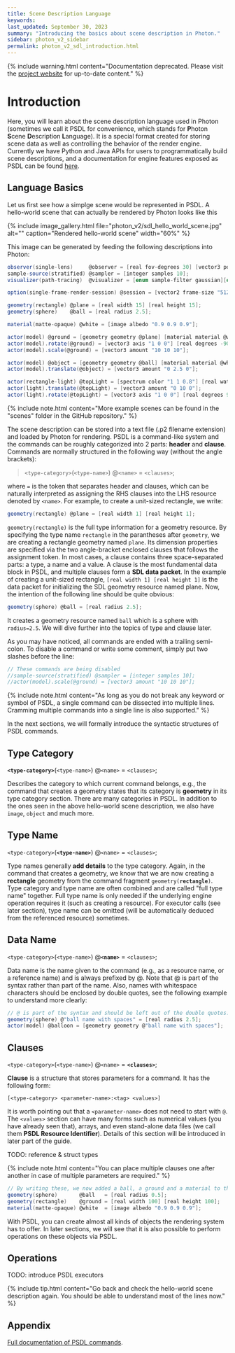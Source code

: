 ```yaml
---
title: Scene Description Language
keywords: 
last_updated: September 30, 2023
summary: "Introducing the basics about scene description in Photon."
sidebar: photon_v2_sidebar
permalink: photon_v2_sdl_introduction.html
---
```


{% include warning.html content="Documentation deprecated. Please visit the [project website](https://tzuchieh.github.io/Photon-v2-site/engine_docs/v2.0.0-beta/Photon/html/index.html) for up-to-date content." %}

# Introduction

Here, you will learn about the scene description language used in Photon (sometimes we call it PSDL for convenience, which stands for **P**hoton **S**cene **D**escription **L**anguage). It is a special format created for storing scene data as well as controlling the behavior of the render engine. Currently we have Python and Java APIs for users to programmatically build scene descriptions, and a documentation for engine features exposed as PSDL can be found [here](photon_v2_sdl_documentation.html).

## Language Basics

Let us first see how a simplge scene would be represented in PSDL. A hello-world scene that can actually be rendered by Photon looks like this

{% include image_gallery.html file="photon_v2/sdl_hello_world_scene.jpg" alt="" caption="Rendered hello-world scene" width="60%" %}

This image can be generated by feeding the following descriptions into Photon:

```csharp
observer(single-lens)     @observer = [real fov-degrees 30] [vector3 position "0 6 40"] [vector3 direction "0 0 -1"] [vector3 up-axis "0 1 0"];
sample-source(stratified) @sampler = [integer samples 10];
visualizer(path-tracing)  @visualizer = [enum sample-filter gaussian][enum estimator bneept];

option(single-frame-render-session) @session = [vector2 frame-size "512 512"] [string visualizer @visualizer] [string observer @observer] [string sample-source @sampler];

geometry(rectangle) @plane = [real width 15] [real height 15];
geometry(sphere)    @ball = [real radius 2.5];

material(matte-opaque) @white = [image albedo "0.9 0.9 0.9"];

actor(model) @ground = [geometry geometry @plane] [material material @white];
actor(model).rotate(@ground) = [vector3 axis "1 0 0"] [real degrees -90];
actor(model).scale(@ground) = [vector3 amount "10 10 10"];

actor(model) @object = [geometry geometry @ball] [material material @white];
actor(model).translate(@object) = [vector3 amount "0 2.5 0"];

actor(rectangle-light) @topLight = [spectrum color "1 1 0.8"] [real watts 400] [real width 2] [real height 2];
actor(light).translate(@topLight) = [vector3 amount "0 10 0"];
actor(light).rotate(@topLight) = [vector3 axis "1 0 0"] [real degrees 90];
```

{% include note.html content="More example scenes can be found in the \"scenes\" folder in the GitHub repository." %}

The scene description can be stored into a text file (.p2 filename extension) and loaded by Photon for rendering. PSDL is a command-like system and the commands can be roughly categorized into 2 parts: **header** and **clause**. Commands are normally structured in the following way (without the angle brackets):

> `<type-category>`(`<type-name>`) @`<name>` = `<clauses>`;

where `=` is the token that separates header and clauses, which can be naturally interpreted as assigning the RHS clauses into the LHS resource denoted by `<name>`. For example, to create a unit-sized rectangle, we write:

```csharp
geometry(rectangle) @plane = [real width 1] [real height 1];
```

`geometry(rectangle)` is the full type information for a geometry resource. By specifying the type name `rectangle` in the parantheses after `geometry`, we are creating a rectangle geometry named `plane`. Its dimension properties are specified via the two angle-bracket enclosed clauses that follows the assignment token. In most cases, a clause contains three space-separated parts: a type, a name and a value. A clause is the most fundamental data block in PSDL, and multiple clauses form a **SDL data packet**. In the example of creating a unit-sized rectangle, `[real width 1] [real height 1]` is the data packet for initializing the SDL geometry resource named plane. Now, the intention of the following line should be quite obvious:

```csharp
geometry(sphere) @ball = [real radius 2.5];
```

It creates a geometry resource named `ball` which is a sphere with `radius=2.5`. We will dive further into the topics of type and clause later.

As you may have noticed, all commands are ended with a trailing semi-colon. To disable a command or write some comment, simply put two slashes before the line:

```csharp
// These commands are being disabled
//sample-source(stratified) @sampler = [integer samples 10];
//actor(model).scale(@ground) = [vector3 amount "10 10 10"];
```

{% include note.html content="As long as you do not break any keyword or symbol of PSDL, a single command can be dissected into multiple lines. Cramming multiple commands into a single line is also supported." %}

In the next sections, we will formally introduce the syntactic structures of PSDL commands.

## Type Category

**`<type-category>`**(`<type-name>`) @`<name>` = `<clauses>`;

Describes the category to which current command belongs, e.g., the command that creates a geometry states that its category is **geometry** in its type category section. There are many categories in PSDL. In addition to the ones seen in the above hello-world scene description, we also have `image`, `object` and much more.

## Type Name

`<type-category>`(**`<type-name>`**) @`<name>` = `<clauses>`;

Type names generally **add details** to the type category. Again, in the command that creates a geometry, we know that we are now creating a **rectangle** geometry from the command fragment `geometry(`**`rectangle`**`)`. Type category and type name are often combined and are called "full type name" together. Full type name is only needed if the underlying engine operation requires it (such as creating a resource). For executor calls (see later section), type name can be omitted (will be automatically deduced from the referenced resource) sometimes.

## Data Name

`<type-category>`(`<type-name>`) @**`<name>`** = `<clauses>`;

Data name is the name given to the command (e.g., as a resource name, or a reference name) and is always prefixed by @. Note that @ is part of the syntax rather than part of the name. Also, names with whitespace characters should be enclosed by double quotes, see the following example to understand more clearly:

```csharp
// @ is part of the syntax and should be left out of the double quotes. In this example, we created a sphere named "ball name with spaces".
geometry(sphere) @"ball name with spaces" = [real radius 2.5];
actor(model) @balloon = [geometry geometry @"ball name with spaces"];
```

## Clauses

`<type-category>`(`<type-name>`) @`<name>` = **`<clauses>`**;

**Clause** is a structure that stores parameters for a command. It has the following form:

`[<type-category> <parameter-name>:<tag> <values>]`

It is worth pointing out that a `<parameter-name>` does not need to start with `@`. The `<values>` section can have many forms such as numerical values (you have already seen that), arrays, and even stand-alone data files (we call them **PSDL Resource Identifier**). Details of this section will be introduced in later part of the guide.

TODO: reference & struct types

{% include note.html content="You can place multiple clauses one after another in case of multiple parameters are required." %}

```csharp
// By writing these, we now added a ball, a ground and a material to the scene!
geometry(sphere)       @ball   = [real radius 0.5];
geometry(rectangle)    @ground = [real width 100] [real height 100];
material(matte-opaque) @white  = [image albedo "0.9 0.9 0.9"];
```

With PSDL, you can create almost all kinds of objects the rendering system has to offer. In later sections, we will see that it is also possible to perform operations on these objects via PSDL.

## Operations

TODO: introduce PSDL executors

{% include tip.html content="Go back and check the hello-world scene description again. You should be able to understand most of the lines now." %}

## Appendix

 [Full documentation of PSDL commands](photon_v2_sdl_documentation.html).
